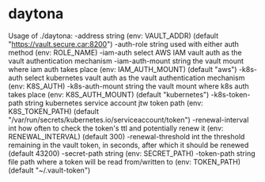 # daytona

Usage of ./daytona:
  -address string
        (env: VAULT_ADDR) (default "https://vault.secure.car:8200")
  -auth-role string
        used with either auth method (env: ROLE_NAME)
  -iam-auth
        select AWS IAM vault auth as the vault authentication mechanism
  -iam-auth-mount string
        the vault mount where iam auth takes place (env: IAM_AUTH_MOUNT) (default "aws")
  -k8s-auth
        select kubernetes vault auth as the vault authentication mechanism (env: K8S_AUTH)
  -k8s-auth-mount string
        the vault mount where k8s auth takes place (env: K8S_AUTH_MOUNT) (default "kubernetes")
  -k8s-token-path string
        kubernetes service account jtw token path (env: K8S_TOKEN_PATH) (default "/var/run/secrets/kubernetes.io/serviceaccount/token")
  -renewal-interval int
        how often to check the token's ttl and potentially renew it (env: RENEWAL_INTERVAL) (default 300)
  -renewal-threshold int
        the threshold remaining in the vault token, in seconds, after which it should be renewed (default 43200)
  -secret-path string
        (env: SECRET_PATH)
  -token-path string
        file path where a token will be read from/written to (env: TOKEN_PATH) (default "~/.vault-token")